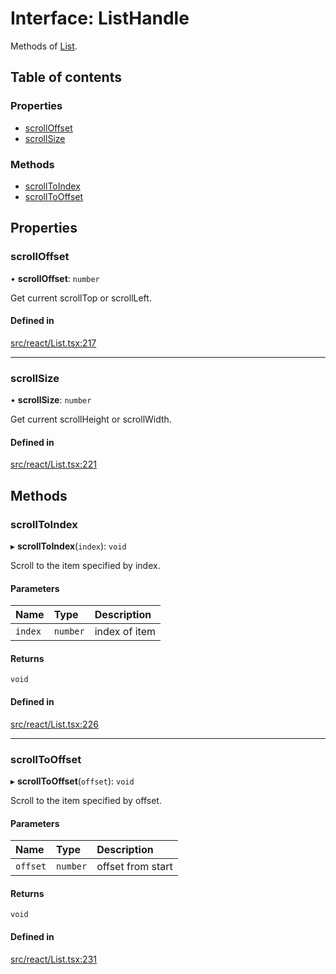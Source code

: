 # Interface: ListHandle

Methods of [List](../API.md#list).

## Table of contents

### Properties

- [scrollOffset](ListHandle.md#scrolloffset)
- [scrollSize](ListHandle.md#scrollsize)

### Methods

- [scrollToIndex](ListHandle.md#scrolltoindex)
- [scrollToOffset](ListHandle.md#scrolltooffset)

## Properties

### scrollOffset

• **scrollOffset**: `number`

Get current scrollTop or scrollLeft.

#### Defined in

[src/react/List.tsx:217](https://github.com/inokawa/virtua/blob/0778171/src/react/List.tsx#L217)

___

### scrollSize

• **scrollSize**: `number`

Get current scrollHeight or scrollWidth.

#### Defined in

[src/react/List.tsx:221](https://github.com/inokawa/virtua/blob/0778171/src/react/List.tsx#L221)

## Methods

### scrollToIndex

▸ **scrollToIndex**(`index`): `void`

Scroll to the item specified by index.

#### Parameters

| Name | Type | Description |
| :------ | :------ | :------ |
| `index` | `number` | index of item |

#### Returns

`void`

#### Defined in

[src/react/List.tsx:226](https://github.com/inokawa/virtua/blob/0778171/src/react/List.tsx#L226)

___

### scrollToOffset

▸ **scrollToOffset**(`offset`): `void`

Scroll to the item specified by offset.

#### Parameters

| Name | Type | Description |
| :------ | :------ | :------ |
| `offset` | `number` | offset from start |

#### Returns

`void`

#### Defined in

[src/react/List.tsx:231](https://github.com/inokawa/virtua/blob/0778171/src/react/List.tsx#L231)
